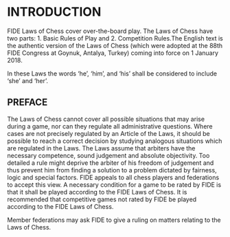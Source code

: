 # INTRODUCTION

FIDE Laws of Chess cover over-the-board play. The Laws of Chess have two parts: 1. Basic Rules of Play and 2. Competition Rules.The English text is the authentic version of the Laws of Chess (which were adopted at the 88th FIDE Congress at Goynuk, Antalya, Turkey) coming into force on 1 January 2018.

In these Laws the words ‘he’, ‘him’, and ‘his’ shall be considered to include ‘she’ and ‘her’.

## PREFACE

The Laws of Chess cannot cover all possible situations that may arise during a game, nor can they regulate all administrative questions. Where cases are not precisely regulated by an Article of the Laws, it should be possible to reach a correct decision by studying analogous situations which are regulated in the Laws. The Laws assume that arbiters have the necessary competence, sound judgement and absolute objectivity. Too detailed a rule might deprive the arbiter of his freedom of judgement and thus prevent him from finding a solution to a problem dictated by fairness, logic and special factors. FIDE appeals to all chess players and federations to accept this view. A necessary condition for a game to be rated by FIDE is that it shall be played according to the FIDE Laws of Chess. It is recommended that competitive games not rated by FIDE be played according to the FIDE Laws of Chess.

Member federations may ask FIDE to give a ruling on matters relating to the Laws of Chess.
